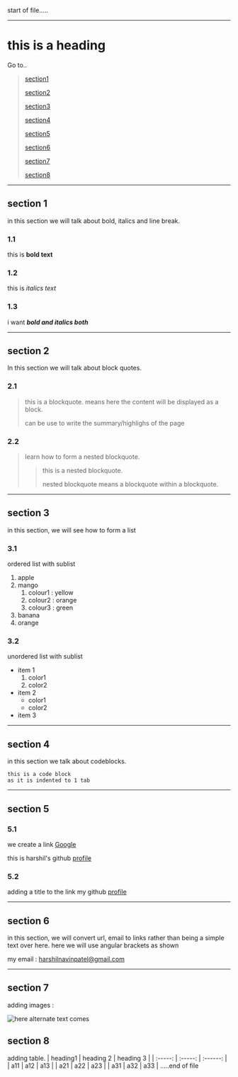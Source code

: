 start of file.....
____________
# this is a heading 
Go to..
>
>[section1](#https://github.com/Harshilpatel2605/practice-markdown/blob/main/new_file.md#section-1)
>
>[section2](#https://github.com/Harshilpatel2605/practice-markdown/blob/main/new_file.md#section-2)
>
>[section3](#https://github.com/Harshilpatel2605/practice-markdown/blob/main/new_file.md#section-3)
>
>[section4](#https://github.com/Harshilpatel2605/practice-markdown/blob/main/new_file.md#section-4)
>
>[section5](#https://github.com/Harshilpatel2605/practice-markdown/blob/main/new_file.md#section-5)
>
>[section6](#https://github.com/Harshilpatel2605/practice-markdown/blob/main/new_file.md#section-6)
>
>[section7](#https://github.com/Harshilpatel2605/practice-markdown/blob/main/new_file.md#section-7)
>
>[section8](#https://github.com/Harshilpatel2605/practice-markdown/blob/main/new_file.md#section-8)
_____________
## section 1
in this section we will talk about bold, italics and line break.
### 1.1
this is **bold text**
### 1.2
this is *italics text*
### 1.3
i want ***bold and italics both***
______________
## section 2
In this section we will talk about block quotes.
### 2.1
> this is a blockquote.
> means here the content will be displayed as a block.
>
> 
> can be use to write the summary/highlighs of the page 

### 2.2
> learn how to form a nested blockquote.
>> this is a nested blockquote.
>>
>>nested blockquote means a blockquote within a blockquote.
__________________
## section 3 
in this section, we will see how to form a list
### 3.1
ordered list with sublist 
1. apple
2. mango 
   1. colour1 : yellow
   2. colour2 : orange
   3. colour3 : green 
3. banana
4. orange
### 3.2
unordered list with sublist 
- item 1
    1. color1
    2. color2
- item 2
    - color1
    - color2
- item 3
__________
## section 4 
in this section we talk about codeblocks.

    this is a code block 
    as it is indented to 1 tab 

___________
## section 5
### 5.1
we create a link 
[Google](https://google.com)

this is harshil's github [profile](https://github.com/Harshilpatel2605)
### 5.2
adding a title to the link
my github [profile](https://github.com/Harshilpatel2605 "harshil's github profile")

____________
## section 6
in this section, we will convert url, email to links rather than being a simple text over here.
here we will use angular brackets as shown 

my email :
<harshilnavinpatel@gmail.com>
___________________
## section 7
adding images :

![here alternate text comes](https://images.unsplash.com/photo-1585521747230-516376e5a85d?ixlib=rb-4.0.3&ixid=MnwxMjA3fDB8MHxzZWFyY2h8Mnx8cGlsZSUyMG9mJTIwYm9va3N8ZW58MHx8MHx8&w=1000&q=80)

## section 8
adding table.
| heading1 | heading 2 | heading 3 |
| :-----: | :-----: | :------: |
| a11 | a12 | a13 |
| a21 | a22 | a23 |
| a31 | a32 | a33 |
.....end of file
